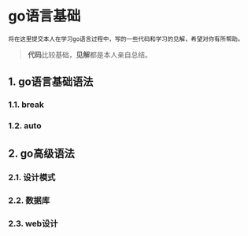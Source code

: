 # go语言基础
```将在这里提交本人在学习go语言过程中，写的一些代码和学习的见解，希望对你有所帮助。```
>**代码**比较基础，**见解**都是本人亲自总结。

## 1. go语言基础语法
### 1.1. break
### 1.2. auto
## 2. go高级语法
### 2.1. 设计模式
### 2.2. 数据库
### 2.3. web设计

